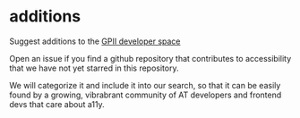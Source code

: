 # additions
Suggest additions to the [GPII developer space](http://ds.gpii.net/components)

Open an issue if you find a github repository that contributes to accessibility that we have not yet starred in this repository.

We will categorize it and include it into our search, so that it can be easily found by a growing, vibrabrant community of AT developers and frontend devs that care about a11y.
